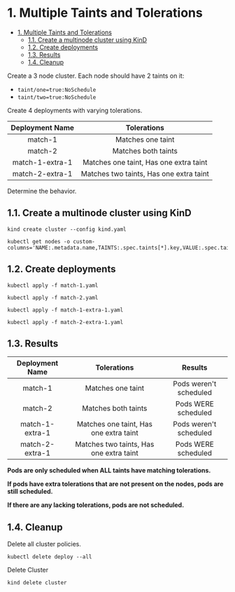 # 1. Multiple Taints and Tolerations

- [1. Multiple Taints and Tolerations](#1-multiple-taints-and-tolerations)
  - [1.1. Create a multinode cluster using KinD](#11-create-a-multinode-cluster-using-kind)
  - [1.2. Create deployments](#12-create-deployments)
  - [1.3. Results](#13-results)
  - [1.4. Cleanup](#14-cleanup)


Create a 3 node cluster. Each node should have 2 taints on it:
- `taint/one=true:NoSchedule` 
- `taint/two=true:NoSchedule`

Create 4 deployments with varying tolerations.

| Deployment Name |               Tolerations               |
| :-------------: | :-------------------------------------: |
|     match-1     |            Matches one taint            |
|     match-2     |           Matches both taints           |
| match-1-extra-1 | Matches one taint, Has one extra taint  |
| match-2-extra-1 | Matches two taints, Has one extra taint |


Determine the behavior.

## 1.1. Create a multinode cluster using KinD

```
kind create cluster --config kind.yaml

kubectl get nodes -o custom-columns='NAME:.metadata.name,TAINTS:.spec.taints[*].key,VALUE:.spec.taints[*].value,EFFECT:.spec.taints[*].effect'
```

## 1.2. Create deployments

```
kubectl apply -f match-1.yaml

kubectl apply -f match-2.yaml

kubectl apply -f match-1-extra-1.yaml

kubectl apply -f match-2-extra-1.yaml
```

## 1.3. Results

| Deployment Name |               Tolerations               |        Results         |
| :-------------: | :-------------------------------------: | :--------------------: |
|     match-1     |            Matches one taint            | Pods weren't scheduled |
|     match-2     |           Matches both taints           |  Pods WERE scheduled   |
| match-1-extra-1 | Matches one taint, Has one extra taint  | Pods weren't scheduled |
| match-2-extra-1 | Matches two taints, Has one extra taint |  Pods WERE scheduled   |

**Pods are only scheduled when ALL taints have matching tolerations.**

**If pods have extra tolerations that are not present on the nodes, pods are still scheduled.**

**If there are any lacking tolerations, pods are not scheduled.**

## 1.4. Cleanup

Delete all cluster policies.

`kubectl delete deploy --all`

Delete Cluster

`kind delete cluster`